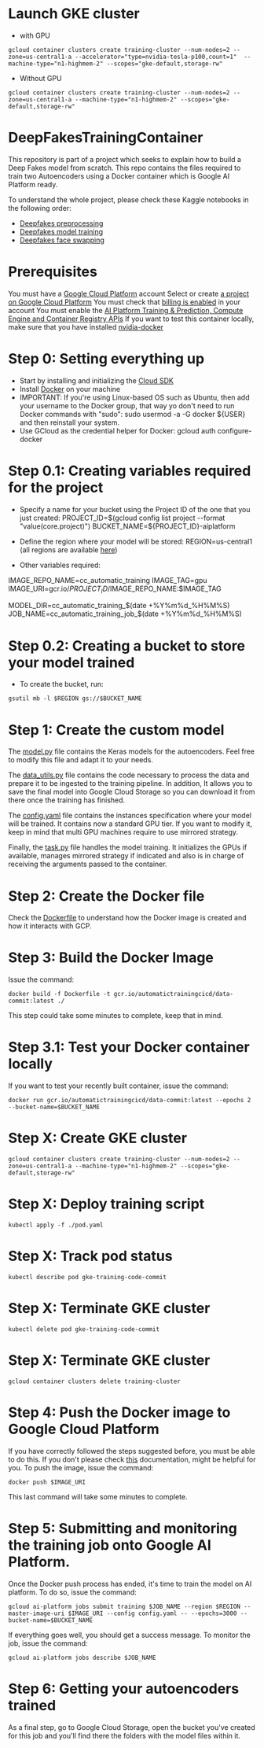 # Launch GKE cluster
* with GPU
```
gcloud container clusters create training-cluster --num-nodes=2 --zone=us-central1-a --accelerator="type=nvidia-tesla-p100,count=1"  --machine-type="n1-highmem-2" --scopes="gke-default,storage-rw"
```
* Without GPU
```
gcloud container clusters create training-cluster --num-nodes=2 --zone=us-central1-a --machine-type="n1-highmem-2" --scopes="gke-default,storage-rw"
```

# DeepFakesTrainingContainer
This repository is part of a project which seeks to explain how to build a Deep Fakes model from scratch. This repo contains the files required to train two Autoencoders using a Docker container which is Google AI Platform ready.

To understand the whole project, please check these Kaggle notebooks in the following order:
* [Deepfakes preprocessing](https://www.kaggle.com/sergiovirahonda/deepfakes-preprocessing)
* [Deepfakes model training](https://www.kaggle.com/sergiovirahonda/deepfakes-model-training)
* [Deepfakes face swapping](https://www.kaggle.com/sergiovirahonda/deepfakes-face-swapping)

# Prerequisites
You must have a [Google Cloud Platform](https://cloud.google.com/) account
Select or create [a project on Google Cloud Platform](https://console.cloud.google.com/projectselector2/home/dashboard)
You must check that [billing is enabled](https://cloud.google.com/billing/docs/how-to/modify-project) in your account
You must enable the [AI Platform Training & Prediction, Compute Engine and Container Registry APIs](https://console.cloud.google.com/flows/enableapi?apiid=ml.googleapis.com,compute_component,containerregistry.googleapis.com)
If you want to test this container locally, make sure that you have installed [nvidia-docker](https://github.com/NVIDIA/nvidia-docker#quickstart)

# Step 0: Setting everything up
* Start by installing and initializing the [Cloud SDK](https://cloud.google.com/sdk/docs/quickstart)
* Install [Docker](https://docs.docker.com/engine/install/) on your machine 
* IMPORTANT: If you're using Linux-based OS such as Ubuntu, then add your username to the Docker group, that way yo don't need to run Docker commands with "sudo": sudo usermod -a -G docker ${USER} and then reinstall your system.
* Use GCloud as the credential helper for Docker: gcloud auth configure-docker

# Step 0.1: Creating variables required for the project

* Specify a name for your bucket using the Project ID of the one that you just created:
PROJECT_ID=$(gcloud config list project --format "value(core.project)")
BUCKET_NAME=${PROJECT_ID}-aiplatform

* Define the region where your model will be stored:
REGION=us-central1 (all regions are available [here](https://cloud.google.com/ml-engine/docs/regions))

* Other variables required:

IMAGE_REPO_NAME=cc_automatic_training
IMAGE_TAG=gpu
IMAGE_URI=gcr.io/$PROJECT_ID/$IMAGE_REPO_NAME:$IMAGE_TAG

MODEL_DIR=cc_automatic_training_$(date +%Y%m%d_%H%M%S)
JOB_NAME=cc_automatic_training_job_$(date +%Y%m%d_%H%M%S)

# Step 0.2: Creating a bucket to store your model trained
* To create the bucket, run:
```
gsutil mb -l $REGION gs://$BUCKET_NAME
```

# Step 1: Create the custom model
The [model.py](model.py) file contains the Keras models for the autoencoders. Feel free to modify this file and adapt it to your needs.

The [data_utils.py](data_utils.py) file contains the code necessary to process the data and prepare it to be ingested to the training pipeline. In addition, It allows you to save the final model into Google Cloud Storage so you can download it from there once the training has finished.

The [config.yaml](config.yaml) file contains the instances specification where your model will be trained. It contains now a standard GPU tier. If you want to modify it, keep in mind that multi GPU machines require to use mirrored strategy.

Finally, the [task.py](task.py) file handles the model training. It initializes the GPUs if available, manages mirrored strategy if indicated and also is in charge of receiving the arguments passed to the container.

# Step 2: Create the Docker file
Check the [Dockerfile](Dockerfile) to understand how the Docker image is created and how it interacts with GCP.

# Step 3: Build the Docker Image
Issue the command:
```
docker build -f Dockerfile -t gcr.io/automatictrainingcicd/data-commit:latest ./
```
This step could take some minutes to complete, keep that in mind.

# Step 3.1: Test your Docker container locally
If you want to test your recently built container, issue the command:
```
docker run gcr.io/automatictrainingcicd/data-commit:latest --epochs 2 --bucket-name=$BUCKET_NAME
```

# Step X: Create GKE cluster
```
gcloud container clusters create training-cluster --num-nodes=2 --zone=us-central1-a --machine-type="n1-highmem-2" --scopes="gke-default,storage-rw"
```

# Step X: Deploy training script
```
kubectl apply -f ./pod.yaml
```

# Step X: Track pod status
```
kubectl describe pod gke-training-code-commit
```

# Step X: Terminate GKE cluster
```
kubectl delete pod gke-training-code-commit
```

# Step X: Terminate GKE cluster
```
gcloud container clusters delete training-cluster
```

# Step 4: Push the Docker image to Google Cloud Platform
If you have correctly followed the steps suggested before, you must be able to do this. If you don't please check [this](https://cloud.google.com/container-registry/docs/pushing-and-pulling) documentation, might be helpful for you. To push the image, issue the command:
```
docker push $IMAGE_URI
```
This last command will take some minutes to complete.

# Step 5: Submitting and monitoring the training job onto Google AI Platform.
Once the Docker push process has ended, it's time to train the model on AI platform. To do so, issue the command:
```
gcloud ai-platform jobs submit training $JOB_NAME --region $REGION --master-image-uri $IMAGE_URI --config config.yaml -- --epochs=3000 --bucket-name=$BUCKET_NAME
```
If everything goes well, you should get a success message. To monitor the job, issue the command:
```
gcloud ai-platform jobs describe $JOB_NAME
```
# Step 6: Getting your autoencoders trained
As a final step, go to Google Cloud Storage, open the bucket you've created for this job and you'll find there the folders with the model files within it.
